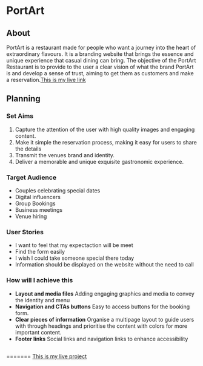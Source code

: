 # PortArt

## About
PortArt is a restaurant made for people who want  a journey into the heart of extraordinary flavours. It is a branding website that brings the essence and unique experience that casual dining can bring. The objective of the PortArt Restaurant is to provide to the user a clear vision of what the brand PortArt is and develop a sense of trust, aiming to get them as customers and make a reservation.[This is my live link](https://dinacoding.github.io/PortArt/)

## Planning
### Set Aims
1. Capture the attention of the user with high quality images and engaging content.
2. Make it simple the reservation process, making it easy for users to share the details
3. Transmit the venues brand and identity.
4. Deliver a memorable and unique exquisite gastronomic experience.

### Target Audience 
- Couples celebrating special dates
- Digital influencers
- Group Bookings
- Business meetings
- Venue hiring

### User Stories
- I want to feel that my expectaction will be meet
- Find the form easily
- I wish I could take someone special there today
- Information should be displayed on the website without the need to call

### How will I achieve this 
- **Layout and media files** Adding engaging graphics and media to convey the identity and menu
- **Navigation and CTAs buttons** Easy to access buttons for the booking form.
- **Clear pieces of information** Organise a multipage layout to guide users with through headings and prioritise the content with colors for more important content.
- **Footer links** Social links and navigation links to enhance accessibility

##
=======
[This is my live project][def]

[def]: https://dinacoding.github.io/PortArt/gi

